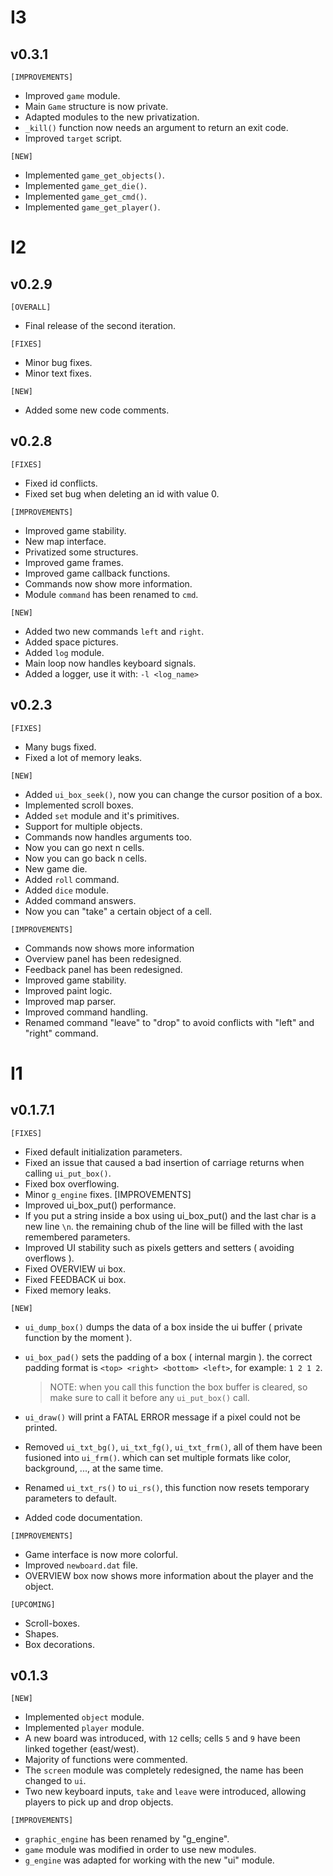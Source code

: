 # I3

## v0.3.1

`[IMPROVEMENTS]`
- Improved `game` module.
- Main `Game` structure is now private.
- Adapted modules to the new privatization.
- `_kill()` function now needs an argument to return an exit code.
- Improved `target` script.

`[NEW]`
- Implemented `game_get_objects()`.
- Implemented `game_get_die()`.
- Implemented `game_get_cmd()`.
- Implemented `game_get_player()`.

# I2

## v0.2.9
`[OVERALL]`
* Final release of the second iteration.

`[FIXES]`
- Minor bug fixes.
- Minor text fixes.

`[NEW]`
- Added some new code comments.

## v0.2.8
`[FIXES]`
- Fixed id conflicts.
- Fixed set bug when deleting an id with value 0.

`[IMPROVEMENTS]`
- Improved game stability.
- New map interface.
- Privatized some structures.
- Improved game frames.
- Improved game callback functions.
- Commands now show more information.
- Module `command` has been renamed to `cmd`.

 `[NEW]`
- Added two new commands `left` and `right`.
- Added space pictures.
- Added `log` module.
- Main loop now handles keyboard signals.
- Added a logger, use it with: `-l <log_name>`

## v0.2.3
`[FIXES]`
- Many bugs fixed.
- Fixed a lot of memory leaks.

`[NEW]`
- Added `ui_box_seek()`, now you can change the cursor position of a box.
- Implemented scroll boxes.
- Added `set` module and it's primitives.
- Support for multiple objects.
- Commands now handles arguments too.
- Now you can go next n cells.
- Now you can go back n cells.
- New game die.
- Added `roll` command.
- Added `dice` module.
- Added command answers.
- Now you can "take" a certain object of a cell.

`[IMPROVEMENTS]`
- Commands now shows more information
- Overview panel has been redesigned.
- Feedback panel has been redesigned.
- Improved game stability.
- Improved paint logic.
- Improved map parser.
- Improved command handling.
- Renamed command "leave" to "drop" to avoid conflicts with "left" and "right" command.

# I1
## v0.1.7.1
 `[FIXES]`
- Fixed default initialization parameters.
- Fixed an issue that caused a bad insertion of carriage returns when calling `ui_put_box()`.
- Fixed box overflowing.
- Minor `g_engine` fixes.
[IMPROVEMENTS]
- Improved ui_box_put() performance.
- If you put a string inside a box using ui_box_put() and the last char is a new line `\n`.
  the remaining chub of the line will be filled with the last remembered parameters.
- Improved UI stability such as pixels getters and setters ( avoiding overflows ).
- Fixed OVERVIEW ui box.
- Fixed FEEDBACK ui box.
- Fixed memory leaks.

 `[NEW]`
- `ui_dump_box()` dumps the data of a box inside the ui buffer ( private function by the moment ).
- `ui_box_pad()` sets the padding of a box ( internal margin ).
  the correct padding format is `<top> <right> <bottom> <left>`, for example: `1 2 1 2`.
	> NOTE: when you call this function the box buffer is cleared, so make sure to call it before any `ui_put_box()` call.

- `ui_draw()` will print a FATAL ERROR message if a pixel could not be printed.
- Removed `ui_txt_bg()`, `ui_txt_fg()`, `ui_txt_frm()`, all of them have been fusioned into `ui_frm()`.
  which can set multiple formats like color, background, ..., at the same time.
- Renamed `ui_txt_rs()` to `ui_rs()`, this function now resets temporary parameters to default.
- Added code documentation.

`[IMPROVEMENTS]`
- Game interface is now more colorful.
- Improved `newboard.dat` file.
- OVERVIEW box now shows more information about the player and the object.

`[UPCOMING]`
- Scroll-boxes.
- Shapes.
- Box decorations.

## v0.1.3

`[NEW]`
- Implemented `object` module.
- Implemented `player` module.
- A new board was introduced, with `12` cells; cells `5` and `9` have been linked together (east/west).
- Majority of functions were commented.
- The `screen` module was completely redesigned,
the name has been changed to `ui`.
- Two new keyboard inputs, `take` and `leave` were introduced, allowing players to pick up and drop objects.

`[IMPROVEMENTS]`
- `graphic_engine` has been renamed by "g_engine".
- `game` module was modified in order to use new modules.
- `g_engine` was adapted for working with the new "ui" module.
